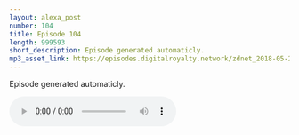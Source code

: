 ```yaml
---
layout: alexa_post
number: 104
title: Episode 104
length: 999593
short_description: Episode generated automaticly.
mp3_asset_link: https://episodes.digitalroyalty.network/zdnet_2018-05-26_01-00-04.mp3
---
```


Episode generated automaticly.

<audio controls>
    <source src="{{ page.mp3_asset_link }}" type="audio/mpeg">
</audio>
